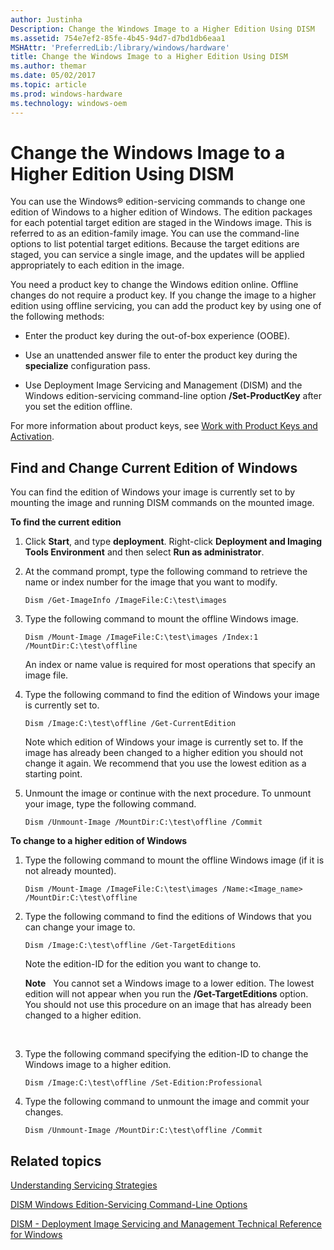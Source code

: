 ```yaml
---
author: Justinha
Description: Change the Windows Image to a Higher Edition Using DISM
ms.assetid: 754e7ef2-85fe-4b45-94d7-d7bd1db6eaa1
MSHAttr: 'PreferredLib:/library/windows/hardware'
title: Change the Windows Image to a Higher Edition Using DISM
ms.author: themar
ms.date: 05/02/2017
ms.topic: article
ms.prod: windows-hardware
ms.technology: windows-oem
---
```


# Change the Windows Image to a Higher Edition Using DISM


You can use the Windows® edition-servicing commands to change one edition of Windows to a higher edition of Windows. The edition packages for each potential target edition are staged in the Windows image. This is referred to as an edition-family image. You can use the command-line options to list potential target editions. Because the target editions are staged, you can service a single image, and the updates will be applied appropriately to each edition in the image.

You need a product key to change the Windows edition online. Offline changes do not require a product key. If you change the image to a higher edition using offline servicing, you can add the product key by using one of the following methods:

-   Enter the product key during the out-of-box experience (OOBE).

-   Use an unattended answer file to enter the product key during the **specialize** configuration pass.

-   Use Deployment Image Servicing and Management (DISM) and the Windows edition-servicing command-line option **/Set-ProductKey** after you set the edition offline.

For more information about product keys, see [Work with Product Keys and Activation](work-with-product-keys-and-activation-auth-phases.md).

## <span id="Find_and_Change_Current_Edition_of_Windows"></span><span id="find_and_change_current_edition_of_windows"></span><span id="FIND_AND_CHANGE_CURRENT_EDITION_OF_WINDOWS"></span>Find and Change Current Edition of Windows


You can find the edition of Windows your image is currently set to by mounting the image and running DISM commands on the mounted image.

**To find the current edition**

1.  Click **Start**, and type **deployment**. Right-click **Deployment and Imaging Tools Environment** and then select **Run as administrator**.

2.  At the command prompt, type the following command to retrieve the name or index number for the image that you want to modify.

    ``` syntax
    Dism /Get-ImageInfo /ImageFile:C:\test\images
    ```

3.  Type the following command to mount the offline Windows image.

    ``` syntax
    Dism /Mount-Image /ImageFile:C:\test\images /Index:1 /MountDir:C:\test\offline
    ```

    An index or name value is required for most operations that specify an image file.

4.  Type the following command to find the edition of Windows your image is currently set to.

    ``` syntax
    Dism /Image:C:\test\offline /Get-CurrentEdition
    ```

    Note which edition of Windows your image is currently set to. If the image has already been changed to a higher edition you should not change it again. We recommend that you use the lowest edition as a starting point.

5.  Unmount the image or continue with the next procedure. To unmount your image, type the following command.

    ``` syntax
    Dism /Unmount-Image /MountDir:C:\test\offline /Commit
    ```

**To change to a higher edition of Windows**

1.  Type the following command to mount the offline Windows image (if it is not already mounted).

    ``` syntax
    Dism /Mount-Image /ImageFile:C:\test\images /Name:<Image_name> /MountDir:C:\test\offline
    ```

2.  Type the following command to find the editions of Windows that you can change your image to.

    ``` syntax
    Dism /Image:C:\test\offline /Get-TargetEditions
    ```

    Note the edition-ID for the edition you want to change to.

    **Note**  
    You cannot set a Windows image to a lower edition. The lowest edition will not appear when you run the **/Get-TargetEditions** option. You should not use this procedure on an image that has already been changed to a higher edition.

     

3.  Type the following command specifying the edition-ID to change the Windows image to a higher edition.

    ``` syntax
    Dism /Image:C:\test\offline /Set-Edition:Professional
    ```

4.  Type the following command to unmount the image and commit your changes.

    ``` syntax
    Dism /Unmount-Image /MountDir:C:\test\offline /Commit
    ```

## <span id="related_topics"></span>Related topics


[Understanding Servicing Strategies](understanding-servicing-strategies.md)

[DISM Windows Edition-Servicing Command-Line Options](dism-windows-edition-servicing-command-line-options.md)

[DISM - Deployment Image Servicing and Management Technical Reference for Windows](dism---deployment-image-servicing-and-management-technical-reference-for-windows.md)

 

 






